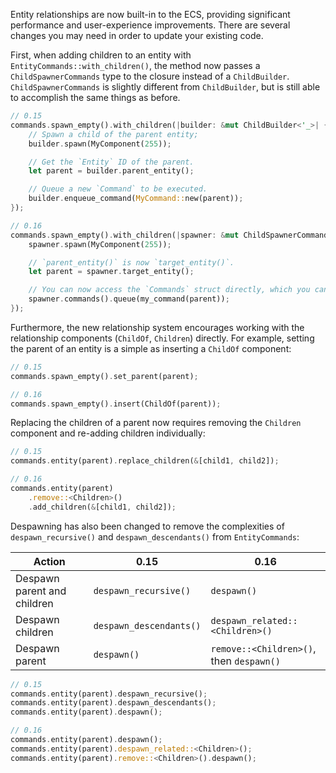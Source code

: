 Entity relationships are now built-in to the ECS, providing significant performance and user-experience improvements. There are several changes you may need in order to update your existing code.

First, when adding children to an entity with `EntityCommands::with_children()`, the method now passes a `ChildSpawnerCommands` type to the closure instead of a `ChildBuilder`. `ChildSpawnerCommands` is slightly different from `ChildBuilder`, but is still able to accomplish the same things as before.

```rust
// 0.15
commands.spawn_empty().with_children(|builder: &mut ChildBuilder<'_>| {
    // Spawn a child of the parent entity;
    builder.spawn(MyComponent(255));

    // Get the `Entity` ID of the parent.
    let parent = builder.parent_entity();

    // Queue a new `Command` to be executed.
    builder.enqueue_command(MyCommand::new(parent));
});

// 0.16
commands.spawn_empty().with_children(|spawner: &mut ChildSpawnerCommands<'_>| {
    spawner.spawn(MyComponent(255));

    // `parent_entity()` is now `target_entity()`.
    let parent = spawner.target_entity();

    // You can now access the `Commands` struct directly, which you can then use to queue commands.
    spawner.commands().queue(my_command(parent));
});
```

Furthermore, the new relationship system encourages working with the relationship components (`ChildOf`, `Children`) directly. For example, setting the parent of an entity is a simple as inserting a `ChildOf` component:

```rust
// 0.15
commands.spawn_empty().set_parent(parent);

// 0.16
commands.spawn_empty().insert(ChildOf(parent));
```

Replacing the children of a parent now requires removing the `Children` component and re-adding children individually:

```rust
// 0.15
commands.entity(parent).replace_children(&[child1, child2]);

// 0.16
commands.entity(parent)
    .remove::<Children>()
    .add_children(&[child1, child2]);
```

Despawning has also been changed to remove the complexities of `despawn_recursive()` and `despawn_descendants()` from `EntityCommands`:

|Action|0.15|0.16|
|-|-|-|
|Despawn parent and children|`despawn_recursive()`|`despawn()`|
|Despawn children|`despawn_descendants()`|`despawn_related::<Children>()`|
|Despawn parent|`despawn()`|`remove::<Children>()`, then `despawn()`|

```rust
// 0.15
commands.entity(parent).despawn_recursive();
commands.entity(parent).despawn_descendants();
commands.entity(parent).despawn();

// 0.16
commands.entity(parent).despawn();
commands.entity(parent).despawn_related::<Children>();
commands.entity(parent).remove::<Children>().despawn();
```
